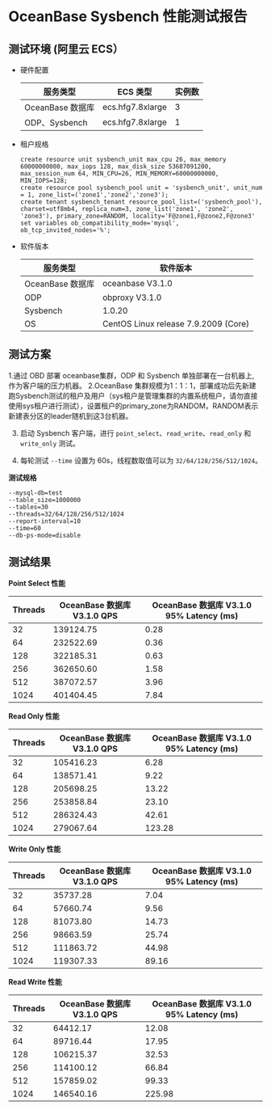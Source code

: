 OceanBase Sysbench 性能测试报告 
==============================================



测试环境 (阿里云 ECS） 
-----------------------------------

* 硬件配置

  

  |     服务类型      |      ECS 类型      | 实例数 |
  |---------------|------------------|-----|
  | OceanBase 数据库 | ecs.hfg7.8xlarge | 3   |
  | ODP、Sysbench  | ecs.hfg7.8xlarge | 1   |

  

* 租户规格

  ```unknow
  create resource unit sysbench_unit max_cpu 26, max_memory 60000000000, max_iops 128, max_disk_size 53687091200, max_session_num 64, MIN_CPU=26, MIN_MEMORY=60000000000, MIN_IOPS=128;
  create resource pool sysbench_pool unit = 'sysbench_unit', unit_num = 1, zone_list=('zone1','zone2','zone3');
  create tenant sysbench_tenant resource_pool_list=('sysbench_pool'), charset=utf8mb4, replica_num=3, zone_list('zone1', 'zone2', 'zone3'), primary_zone=RANDOM, locality='F@zone1,F@zone2,F@zone3' set variables ob_compatibility_mode='mysql', ob_tcp_invited_nodes='%';
  ```

  

* 软件版本

  

  |     服务类型      |                 软件版本                 |
  |---------------|--------------------------------------|
  | OceanBase 数据库 | oceanbase V3.1.0                     |
  | ODP           | obproxy V3.1.0                       |
  | Sysbench      | 1.0.20                               |
  | OS            | CentOS Linux release 7.9.2009 (Core) |

  




测试方案 
-------------------------

1.通过 OBD 部署 oceanbase集群，ODP 和 Sysbench 单独部署在一台机器上, 作为客户端的压力机器。
2.OceanBase 集群规模为1：1：1，部署成功后先新建跑Sysbench测试的租户及用户（sys租户是管理集群的内置系统租户，请勿直接使用sys租户进行测试），设置租户的primary_zone为RANDOM，RANDOM表示新建表分区的leader随机到这3台机器。

3. 启动 Sysbench 客户端，进行 `point_select`、`read_write`、`read_only` 和 `write_only` 测试。

   

4. 每轮测试 `--time` 设置为 60s，线程数取值可以为 `32/64/128/256/512/1024`。

   




**测试规格** 

```shell
--mysql-db=test 
--table_size=1000000 
--tables=30 
--threads=32/64/128/256/512/1024 
--report-interval=10 
--time=60
--db-ps-mode=disable
```



测试结果 
-------------------------

**Point Select 性能** 


| Threads | OceanBase 数据库 V3.1.0 QPS | OceanBase 数据库 V3.1.0 95% Latency (ms) |
|---------|--------------------------|---------------------------------------|
| 32      | 139124.75                | 0.28                                  |
| 64      | 232522.69                | 0.36                                  |
| 128     | 322185.31                | 0.63                                  |
| 256     | 362650.60                | 1.58                                  |
| 512     | 387072.57                | 3.96                                  |
| 1024    | 401404.45                | 7.84                                  |



**Read Only 性能** 


| Threads | OceanBase 数据库 V3.1.0 QPS | OceanBase 数据库 V3.1.0 95% Latency (ms) |
|---------|--------------------------|---------------------------------------|
| 32      | 105416.23                | 6.28                                  |
| 64      | 138571.41                | 9.22                                  |
| 128     | 205698.25                | 13.22                                 |
| 256     | 253858.84                | 23.10                                 |
| 512     | 286324.43                | 42.61                                 |
| 1024    | 279067.64                | 123.28                                |



**Write Only 性能** 


| Threads | OceanBase 数据库 V3.1.0 QPS | OceanBase 数据库 V3.1.0 95% Latency (ms) |
|---------|--------------------------|---------------------------------------|
| 32      | 35737.28                 | 7.04                                  |
| 64      | 57660.74                 | 9.56                                  |
| 128     | 81073.80                 | 14.73                                 |
| 256     | 98663.59                 | 25.74                                 |
| 512     | 111863.72                | 44.98                                 |
| 1024    | 119307.33                | 89.16                                 |



**Read Write 性能** 


| Threads | OceanBase 数据库 V3.1.0 QPS | OceanBase 数据库 V3.1.0 95% Latency (ms) |
|---------|--------------------------|---------------------------------------|
| 32      | 64412.17                 | 12.08                                 |
| 64      | 89716.44                 | 17.95                                 |
| 128     | 106215.37                | 32.53                                 |
| 256     | 114100.12                | 66.84                                 |
| 512     | 157859.02                | 99.33                                 |
| 1024    | 146540.16                | 225.98                                |


